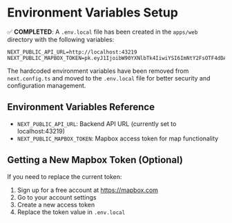 # Environment Variables Setup

✅ **COMPLETED**: A `.env.local` file has been created in the `apps/web` directory with the following variables:

```
NEXT_PUBLIC_API_URL=http://localhost:43219
NEXT_PUBLIC_MAPBOX_TOKEN=pk.eyJ1IjoibW90YXNlbTk4IiwiYSI6ImNtY2FsOTF4dDA0YjEycnI5MWk0dWhmanEifQ.sCrxzxaF0a7HmQAMdfUzDg
```

The hardcoded environment variables have been removed from `next.config.ts` and moved to the `.env.local` file for better security and configuration management.

## Environment Variables Reference

- `NEXT_PUBLIC_API_URL`: Backend API URL (currently set to localhost:43219)
- `NEXT_PUBLIC_MAPBOX_TOKEN`: Mapbox access token for map functionality

## Getting a New Mapbox Token (Optional)

If you need to replace the current token:

1. Sign up for a free account at https://mapbox.com
2. Go to your account settings
3. Create a new access token
4. Replace the token value in `.env.local` 